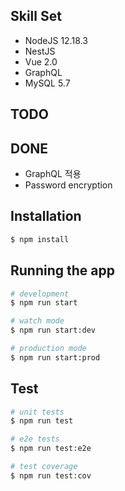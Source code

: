 ## Skill Set

- NodeJS 12.18.3
- NestJS
- Vue 2.0
- GraphQL
- MySQL 5.7

## TODO

## DONE

- GraphQL 적용
- Password encryption

## Installation

```bash
$ npm install
```

## Running the app

```bash
# development
$ npm run start

# watch mode
$ npm run start:dev

# production mode
$ npm run start:prod
```

## Test

```bash
# unit tests
$ npm run test

# e2e tests
$ npm run test:e2e

# test coverage
$ npm run test:cov
```

